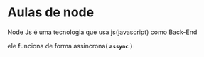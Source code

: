#  Aulas de node

Node Js é uma tecnologia que usa js(javascript) como Back-End

ele funciona de forma assincrona( __``assync``__ )